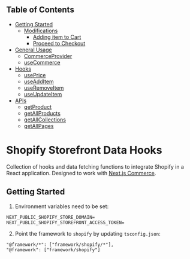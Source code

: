 ## Table of Contents

- [Getting Started](#getting-started)
  - [Modifications](#modifications)
    - [Adding item to Cart](#adding-item-to-cart)
    - [Proceed to Checkout](#proceed-to-checkout)
- [General Usage](#general-usage)
  - [CommerceProvider](#commerceprovider)
  - [useCommerce](#usecommerce)
- [Hooks](#hooks)
  - [usePrice](#useprice)
  - [useAddItem](#useadditem)
  - [useRemoveItem](#useremoveitem)
  - [useUpdateItem](#useupdateitem)
- [APIs](#apis)
  - [getProduct](#getproduct)
  - [getAllProducts](#getallproducts)
  - [getAllCollections](#getallcollections)
  - [getAllPages](#getallpages)

# Shopify Storefront Data Hooks

Collection of hooks and data fetching functions to integrate Shopify in a React application. Designed to work with [Next.js Commerce](https://demo.vercel.store/).

## Getting Started

1. Environment variables need to be set:

```
NEXT_PUBLIC_SHOPIFY_STORE_DOMAIN=
NEXT_PUBLIC_SHOPIFY_STOREFRONT_ACCESS_TOKEN=
```

2. Point the framework to `shopify` by updating `tsconfig.json`:

```
"@framework/*": ["framework/shopify/*"],
"@framework": ["framework/shopify"]
```
